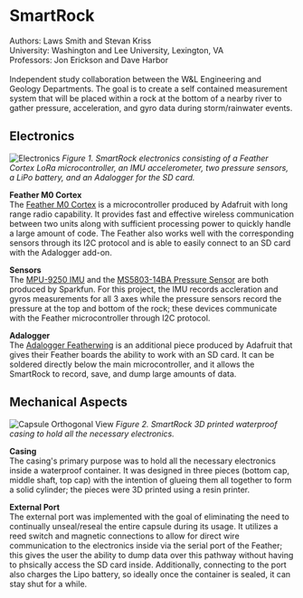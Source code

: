 # SmartRock

Authors: Laws Smith and Stevan Kriss\
University: Washington and Lee University, Lexington, VA\
Professors: Jon Erickson and Dave Harbor\
\
Independent study collaboration between the W&L Engineering and Geology Departments.  The goal is to create a self contained measurement system that will be placed within a rock at the bottom of a nearby river to gather pressure, acceleration, and gyro data during storm/rainwater events.<br/>
  
## Electronics
 
   ![Electronics](https://user-images.githubusercontent.com/63022881/78575936-01908800-77fa-11ea-98aa-a51f17e20751.jpg)
*Figure 1.  SmartRock electronics consisting of a Feather Cortex LoRa microcontroller, an IMU accelerometer, two pressure sensors, a LiPo battery, and an Adalogger for the SD card.*<br/>

**Feather M0 Cortex**<br/>
The [Feather M0 Cortex](https://www.adafruit.com/product/3178) is a microcontroller produced by Adafruit with long range radio capability.  It provides fast and effective wireless communication between two units along with sufficient processing power to quickly handle a large amount of code.  The Feather also works well with the corresponding sensors through its I2C protocol and is able to easily connect to an SD card with the Adalogger add-on.<br/>

**Sensors**<br/>
The [MPU-9250 IMU](https://www.sparkfun.com/products/13762) and the [MS5803-14BA Pressure Sensor](https://www.sparkfun.com/products/12909) are both produced by Sparkfun.  For this project, the IMU records accleration and gyros measurements for all 3 axes while the pressure sensors record the pressure at the top and bottom of the rock; these devices communicate with the Feather microcontroller through I2C protocol.<br/>

**Adalogger**<br/>
The [Adalogger Featherwing](https://www.adafruit.com/product/2922) is an additional piece produced by Adafruit that gives their Feather boards the ability to work with an SD card.  It can be soldered directly below the main microcontroller, and it allows the SmartRock to record, save, and dump large amounts of data.<br/>

## Mechanical Aspects

   ![Capsule Orthogonal View](https://user-images.githubusercontent.com/63022881/79246292-2cf12380-7e47-11ea-8ed3-c83de36c2b48.jpg)
*Figure 2.  SmartRock 3D printed waterproof casing to hold all the necessary electronics.*<br/>

**Casing**<br/>
The casing's primary purpose was to hold all the necessary electronics inside a waterproof container.  It was designed in three pieces (bottom cap, middle shaft, top cap) with the intention of glueing them all together to form a solid cylinder; the pieces were 3D printed using a resin printer.<br/>

**External Port**<br/>
The external port was implemented with the goal of eliminating the need to continually unseal/reseal the entire capsule during its usage.  It utilizes a reed switch and magnetic connections to allow for direct wire communication to the electronics inside via the serial port of the Feather; this gives the user the ability to dump data over this pathway without having to phsically access the SD card inside.  Additionally, connecting to the port also charges the Lipo battery, so ideally once the container is sealed, it can stay shut for a while.
